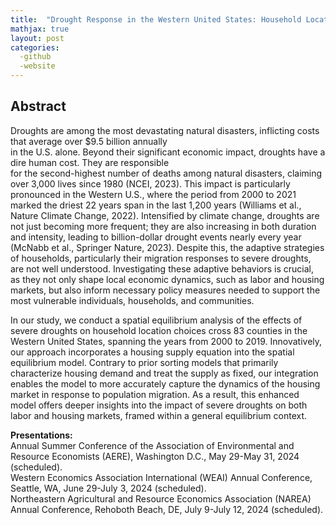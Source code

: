 ```yaml
---
title:  "Drought Response in the Western United States: Household Location Choices and Housing Market Feedback. (Job Market Paper)"
mathjax: true
layout: post
categories: 
  -github
  -website
---
```


## Abstract
Droughts are among the most devastating natural disasters, inflicting costs that average over $9.5 billion annually   
in the U.S. alone. Beyond their significant economic impact, droughts have a dire human cost. They are responsible  
for the second-highest number of deaths among natural disasters, claiming over 3,000 lives since 1980 (NCEI, 2023).  This impact is particularly pronounced in the Western U.S., where the period from 2000 to 2021 marked the driest  22 years span in the last 1,200 years (Williams et al., Nature Climate Change, 2022). Intensified by climate change,  droughts are not just becoming more frequent; they are also increasing in both duration and intensity, leading to  billion-dollar drought events nearly every year (McNabb et al., Springer Nature, 2023). Despite this, the adaptive  strategies of households, particularly their migration responses to severe droughts, are not well understood.  Investigating these adaptive behaviors is crucial, as they not only shape local economic dynamics, such as labor  and housing markets, but also inform necessary policy measures needed to support the most vulnerable individuals,  households, and communities.

In our study, we conduct a spatial equilibrium analysis of the effects of severe droughts on household location choices 
cross 83 counties in the Western United States, spanning the years from 2000 to 2019. Innovatively, our approach incorporates a housing supply equation into the spatial equilibrium model. Contrary to prior sorting models that  primarily characterize housing demand and treat the supply as fixed, our integration enables the model to more  accurately capture the dynamics of the housing market in response to population migration. As a result, this  enhanced model offers deeper insights into the impact of severe droughts on both labor and housing markets, framed within a general equilibrium context.

**Presentations:**  
Annual Summer Conference of the Association of Environmental and Resource Economists (AERE), Washington D.C., May 29-May 31, 2024 (scheduled).  
Western Economics Association International (WEAI) Annual Conference, Seattle, WA, June 29-July 3, 2024 (scheduled).  
Northeastern Agricultural and Resource Economics Association (NAREA) Annual Conference, Rehoboth Beach, DE, July 9-July 12, 2024 (scheduled).  
